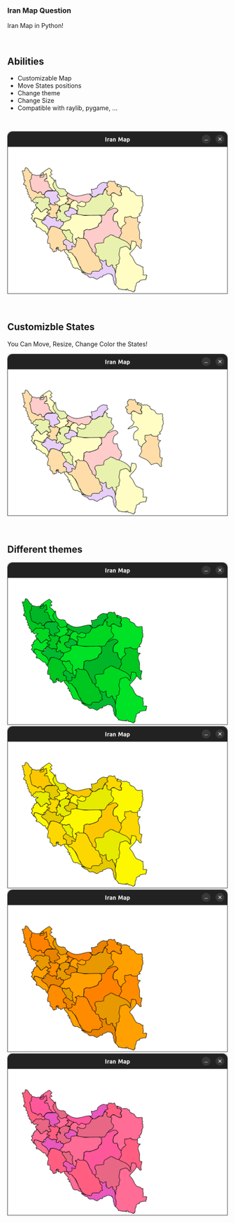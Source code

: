 ### Iran Map Question

Iran Map in Python!

<br />

## Abilities
* Customizable Map
* Move States positions
* Change theme
* Change Size
* Compatible with raylib, pygame, ...

<br />

![Main screen](screenshots/Screenshot%20from%202023-03-14%2008-25-45.png?raw=true "Main screen")

<br />

## Customizble States
You Can Move, Resize, Change Color the States!

![Customizable states](screenshots/Screenshot%20from%202023-03-14%2008-27-12.png?raw=true "Customizable states")

<br />

## Different themes
![Theme1](screenshots/theme1.png?raw=true "Theme1")
![Theme2](screenshots/theme2.png?raw=true "Theme2")
![Theme3](screenshots/theme3.png?raw=true "Theme3")
![Theme4](screenshots/theme4.png?raw=true "Theme4")
